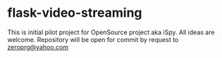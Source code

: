 flask-video-streaming
=====================
This is initial pilot project for OpenSource project aka iSpy. All ideas are welcome. Repository will be open for commit by request to 
zeroprg@yahoo.com

